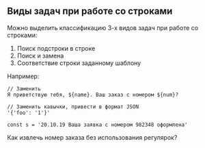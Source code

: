## Виды задач при работе со строками
Можно выделить классификацию 3-х видов задач при работе со строками:
1. Поиск подстроки в строке
2. Поиск и замена
3. Соответствие строки заданному шаблону

Например:
```
// Заменить
Я приветствую тебя, ${name}. Ваш заказ с номером ${num}?

// Заменить кавычки, привести в формат JSON
'{'foo': '1'}'
```

```
const s = '20.10.19 Ваша заявка с номером 982348 оформлена' 
```

Как извлечь номер заказа без использования регулярок?
